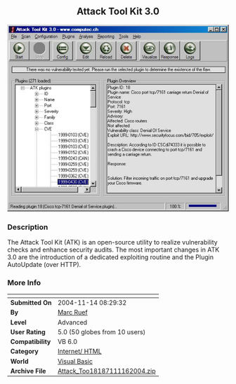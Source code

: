 ﻿<div align="center">

## Attack Tool Kit 3\.0

<img src="PIC2004111436199273.jpg">
</div>

### Description

The Attack Tool Kit (ATK) is an open-source utility to realize vulnerability checks and enhance security audits. The most important changes in ATK 3.0 are the introduction of a dedicated exploiting routine and the Plugin AutoUpdate (over HTTP).
 
### More Info
 


<span>             |<span>
---                |---
**Submitted On**   |2004-11-14 08:29:32
**By**             |[Marc Ruef](https://github.com/Planet-Source-Code/PSCIndex/blob/master/ByAuthor/marc-ruef.md)
**Level**          |Advanced
**User Rating**    |5.0 (50 globes from 10 users)
**Compatibility**  |VB 6\.0
**Category**       |[Internet/ HTML](https://github.com/Planet-Source-Code/PSCIndex/blob/master/ByCategory/internet-html__1-34.md)
**World**          |[Visual Basic](https://github.com/Planet-Source-Code/PSCIndex/blob/master/ByWorld/visual-basic.md)
**Archive File**   |[Attack\_Too18187111162004\.zip](https://github.com/Planet-Source-Code/marc-ruef-attack-tool-kit-3-0__1-57240/archive/master.zip)








